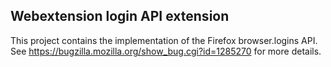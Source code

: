 
## Webextension login API extension

This project contains the implementation of the Firefox
browser.logins API.
See https://bugzilla.mozilla.org/show_bug.cgi?id=1285270 for more details.

